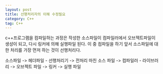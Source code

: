```yaml
---
layout: post
title: 선행처리자의 이해 수정필요
category: C++
tag: C++
---
```


c++프로그램을 컴파일하는 과정은 작성한 소스파일이 컴파일러에서 오브젝트파일이 생성이 되고, 다시 링커에 의해 실행파일 된다. 이 중 컴파일을 하기 앞서 소스파일에 대한 처리를 가장 먼저 하는 것이 선행처리다.

소스파일 -> 헤더파일 - 선행처리기 -> 전처리 마친 소스 파일 -> 컴파일러 - 라이브러리 -> 오브젝트 파일 -> 링커 -> 실행 파일
